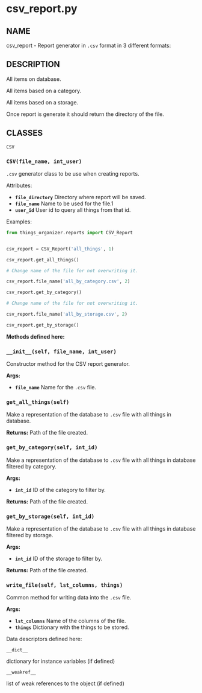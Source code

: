 # csv_report.py


## NAME
csv_report - Report generator in `.csv` format in 3 different formats:

## DESCRIPTION
All items on database.

All items based on a category.

All items based on a storage.

Once report is generate it should return the directory of the file.

## CLASSES
`CSV`


### `CSV(file_name, int_user)`

`.csv` generator class to be use when creating reports.

Attributes:
 * **`file_directory`**  Directory where report will be saved.
 * **`file_name`**  Name to be used for the file.1
 * **`user_id`**  User id to query all things from that id.

Examples:
```python
from things_organizer.reports import CSV_Report


csv_report = CSV_Report('all_things', 1)

csv_report.get_all_things()

# Change name of the file for not overwriting it.

csv_report.file_name('all_by_category.csv', 2)

csv_report.get_by_category()

# Change name of the file for not overwriting it.

csv_report.file_name('all_by_storage.csv', 2)

csv_report.get_by_storage()

```

**Methods defined here:**


### `__init__(self, file_name, int_user)`
Constructor method for the CSV report generator.

**Args:**

 * **`file_name`**  Name for the `.csv` file.


### `get_all_things(self)`
Make a representation of the database to `.csv` file with all things in database.

**Returns:** Path of the file created.


### `get_by_category(self, int_id)`
Make a representation of the database to `.csv` file with all things in database filtered
by category.

**Args:**

 * **`int_id`**  ID of the category to filter by.

**Returns:** Path of the file created.


### `get_by_storage(self, int_id)`
Make a representation of the database to `.csv` file with all things in database filtered
by storage.

**Args:**

 * **`int_id`**  ID of the storage to filter by.

**Returns:** Path of the file created.


### `write_file(self, lst_columns, things)`
Common method for writing data into the `.csv` file.

**Args:**

 * **`lst_columns`**  Name of the columns of the file.
 * **`things`**  Dictionary with the things to be stored.


Data descriptors defined here:

`__dict__`

dictionary for instance variables (if defined)

`__weakref__`

list of weak references to the object (if defined)
